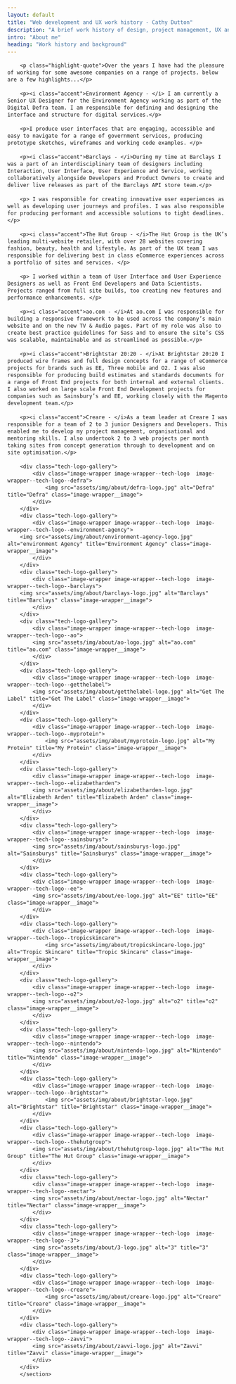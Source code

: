 ```yaml
---
layout: default
title: "Web development and UX work history - Cathy Dutton"
description: "A brief work history of design, project management, UX and Front End Development jobs"
intro: "About me"
heading: "Work history and background"
---
```




<section class="content">

		<p class="highlight-quote">Over the years I have had the pleasure of working for some awesome companies on a range of projects. below are a few highlights...</p>

		<p><i class="accent">Environment Agency - </i> I am currently a Senior UX Designer for the Environment Agency working as part of the Digital Defra team. I am responsible for defining and designing the interface and structure for digital services.</p>

		<p>I produce user interfaces that are engaging, accessible and easy to navigate for a range of government services, producing prototype sketches, wireframes and working code examples. </p>

		<p><i class="accent">Barclays - </i>During my time at Barclays I was a part of an interdisciplinary team of designers including Interaction, User Interface, User Experience and Service, working collaboratively alongside Developers and Product Owners to create and deliver live releases as part of the Barclays API store team.</p>

		<p> I was responsible for creating innovative user experiences as well as developing user journeys and profiles. I was also responsible for producing performant and accessible solutions to tight deadlines.</p>

	 	<p><i class="accent">The Hut Group - </i>The Hut Group is the UK’s leading multi-website retailer, with over 28 websites covering fashion, beauty, health and lifestyle. As part of the UX team I was responsible for delivering best in class eCommerce experiences across a portfolio of sites and services. </p>

		<p>	I worked within a team of User Interface and User Experience Designers as well as Front End Developers and Data Scientists. Projects ranged from full site builds, too creating new features and performance enhancements. </p>

		<p><i class="accent">ao.com - </i>At ao.com I was responsible for building a responsive framework to be used across the company’s main website and on the new TV & Audio pages. Part of my role was also to create best practice guidelines for Sass and to ensure the site’s CSS was scalable, maintainable and as streamlined as possible.</p>

		<p><i class="accent">Brightstar 20:20 - </i>At Brightstar 20:20 I produced wire frames and full design concepts for a range of eCommerce projects for brands such as EE, Three mobile and O2. I was also responsible for producing build estimates and standards documents for a range of Front End projects for both internal and external clients. I also worked on large scale Front End Development projects for companies such as Sainsbury’s and EE, working closely with the Magento development team.</p>

		<p><i class="accent">Creare - </i>As a team leader at Creare I was responsible for a team of 2 to 3 junior Designers and Developers. This enabled me to develop my project management, organisational and mentoring skills. I also undertook 2 to 3 web projects per month taking sites from concept generation through to development and on site optimisation.</p>

		<div class="tech-logo-gallery">
			<div class="image-wrapper image-wrapper--tech-logo  image-wrapper--tech-logo--defra">
				<img src="assets/img/about/defra-logo.jpg" alt="Defra" title="Defra" class="image-wrapper__image">
			</div>
		</div>
		<div class="tech-logo-gallery">
			<div class="image-wrapper image-wrapper--tech-logo  image-wrapper--tech-logo--environment-agency">
      	<img src="assets/img/about/environment-agency-logo.jpg" alt="environment Agency" title="Environment Agency" class="image-wrapper__image">
			</div>
		</div>
		<div class="tech-logo-gallery">
			<div class="image-wrapper image-wrapper--tech-logo  image-wrapper--tech-logo--barclays">
      	<img src="assets/img/about/barclays-logo.jpg" alt="Barclays" title="Barclays" class="image-wrapper__image">
			</div>
		</div>
		<div class="tech-logo-gallery">
			<div class="image-wrapper image-wrapper--tech-logo  image-wrapper--tech-logo--ao">
		    <img src="assets/img/about/ao-logo.jpg" alt="ao.com" title="ao.com" class="image-wrapper__image">
			</div>
		</div>
		<div class="tech-logo-gallery">
			<div class="image-wrapper image-wrapper--tech-logo  image-wrapper--tech-logo--getthelabel">
		    <img src="assets/img/about/getthelabel-logo.jpg" alt="Get The Label" title="Get The Label" class="image-wrapper__image">
			</div>
		</div>
		<div class="tech-logo-gallery">
			<div class="image-wrapper image-wrapper--tech-logo  image-wrapper--tech-logo--myprotein">
				<img src="assets/img/about/myprotein-logo.jpg" alt="My Protein" title="My Protein" class="image-wrapper__image">
			</div>
		</div>
		<div class="tech-logo-gallery">
			<div class="image-wrapper image-wrapper--tech-logo  image-wrapper--tech-logo--elizabetharden">
		    <img src="assets/img/about/elizabetharden-logo.jpg" alt="Elizabeth Arden" title="Elizabeth Arden" class="image-wrapper__image">
			</div>
		</div>
		<div class="tech-logo-gallery">
			<div class="image-wrapper image-wrapper--tech-logo  image-wrapper--tech-logo--sainsburys">
		    <img src="assets/img/about/sainsburys-logo.jpg" alt="Sainsburys" title="Sainsburys" class="image-wrapper__image">
			</div>
		</div>
		<div class="tech-logo-gallery">
			<div class="image-wrapper image-wrapper--tech-logo  image-wrapper--tech-logo--ee">
		    <img src="assets/img/about/ee-logo.jpg" alt="EE" title="EE" class="image-wrapper__image">
			</div>
		</div>
		<div class="tech-logo-gallery">
			<div class="image-wrapper image-wrapper--tech-logo  image-wrapper--tech-logo--tropicskincare">
				<img src="assets/img/about/tropicskincare-logo.jpg" alt="Tropic Skincare" title="Tropic Skincare" class="image-wrapper__image">
			</div>
		</div>
		<div class="tech-logo-gallery">
			<div class="image-wrapper image-wrapper--tech-logo  image-wrapper--tech-logo--o2">
		  	<img src="assets/img/about/o2-logo.jpg" alt="o2" title="o2" class="image-wrapper__image">
			</div>
		</div>
		<div class="tech-logo-gallery">
			<div class="image-wrapper image-wrapper--tech-logo  image-wrapper--tech-logo--nintendo">
		  	<img src="assets/img/about/nintendo-logo.jpg" alt="Nintendo" title="Nintendo" class="image-wrapper__image">
			</div>
		</div>
		<div class="tech-logo-gallery">
			<div class="image-wrapper image-wrapper--tech-logo  image-wrapper--tech-logo--brightstar">
				<img src="assets/img/about/brightstar-logo.jpg" alt="Brightstar" title="Brightstar" class="image-wrapper__image">
			</div>
		</div>
		<div class="tech-logo-gallery">
			<div class="image-wrapper image-wrapper--tech-logo  image-wrapper--tech-logo--thehutgroup">
		    <img src="assets/img/about/thehutgroup-logo.jpg" alt="The Hut Group" title="The Hut Group" class="image-wrapper__image">
			</div>
		</div>
		<div class="tech-logo-gallery">
			<div class="image-wrapper image-wrapper--tech-logo  image-wrapper--tech-logo--nectar">
		    <img src="assets/img/about/nectar-logo.jpg" alt="Nectar" title="Nectar" class="image-wrapper__image">
			</div>
		</div>
		<div class="tech-logo-gallery">
			<div class="image-wrapper image-wrapper--tech-logo  image-wrapper--tech-logo--3">
		    <img src="assets/img/about/3-logo.jpg" alt="3" title="3" class="image-wrapper__image">
			</div>
		</div>
		<div class="tech-logo-gallery">
			<div class="image-wrapper image-wrapper--tech-logo  image-wrapper--tech-logo--creare">
				<img src="assets/img/about/creare-logo.jpg" alt="Creare" title="Creare" class="image-wrapper__image">
			</div>
		</div>
		<div class="tech-logo-gallery">
			<div class="image-wrapper image-wrapper--tech-logo  image-wrapper--tech-logo--zavvi">
		    <img src="assets/img/about/zavvi-logo.jpg" alt="Zavvi" title="Zavvi" class="image-wrapper__image">
			</div>
		</div>
		</section>
